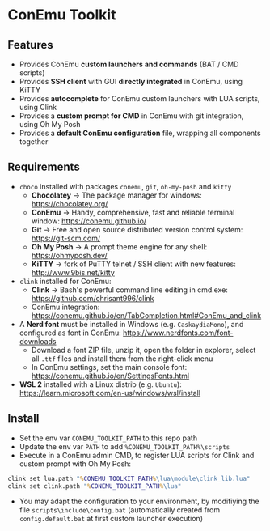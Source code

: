 # ConEmu Toolkit

## Features

* Provides ConEmu **custom launchers and commands** (BAT / CMD scripts)
* Provides **SSH client** with GUI **directly integrated** in ConEmu, using KiTTY
* Provides **autocomplete** for ConEmu custom launchers with LUA scripts, using Clink
* Provides a **custom prompt for CMD** in ConEmu with git integration, using Oh My Posh
* Provides a **default ConEmu configuration** file, wrapping all components together

## Requirements

* `choco` installed with packages `conemu`, `git`, `oh-my-posh` and `kitty`
  * **Chocolatey** → The package manager for windows: https://chocolatey.org/
  * **ConEmu** → Handy, comprehensive, fast and reliable terminal window: https://conemu.github.io/
  * **Git** → Free and open source distributed version control system: https://git-scm.com/
  * **Oh My Posh** → A prompt theme engine for any shell: https://ohmyposh.dev/
  * **KiTTY** → fork of PuTTY telnet / SSH client with new features: http://www.9bis.net/kitty
* `clink` installed for ConEmu:
  * **Clink** → Bash's powerful command line editing in cmd.exe: https://github.com/chrisant996/clink
  * ConEmu integration: https://conemu.github.io/en/TabCompletion.html#ConEmu_and_clink
* A **Nerd font** must be installed in Windows (e.g. `CaskaydiaMono`), and configured as font in ConEmu: https://www.nerdfonts.com/font-downloads
  * Download a font ZIP file, unzip it, open the folder in explorer, select all `.ttf` files and install them from the right-click menu
  * In ConEmu settings, set the main console font: https://conemu.github.io/en/SettingsFonts.html
* **WSL 2** installed with a Linux distrib (e.g. `Ubuntu`): https://learn.microsoft.com/en-us/windows/wsl/install

## Install

* Set the env var `CONEMU_TOOLKIT_PATH` to this repo path
* Update the env var `PATH` to add `%CONEMU_TOOLKIT_PATH%\scripts`
* Execute in a ConEmu admin CMD, to register LUA scripts for Clink and custom prompt with Oh My Posh:

```bat
clink set lua.path "%CONEMU_TOOLKIT_PATH%\lua\module\clink_lib.lua"
clink set clink.path "%CONEMU_TOOLKIT_PATH%\lua"
```

* You may adapt the configuration to your environment, by modifiying the file `scripts\include\config.bat` (automatically created from `config.default.bat` at first custom launcher execution)